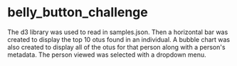 # belly_button_challenge
The d3 library was used to read in samples.json. Then a horizontal bar was created to display the top 10 otus found in an individual. A bubble chart was also created to display all of the otus for that person along with a person's metadata. The person viewed was selected with a dropdown menu. 
